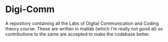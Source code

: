 # Digi-Comm

A repository containing all the Labs of Digital Communication and Coding theory course.
These are written in matlab (which I'm really not good at) so contributions to the same are accepted to make the codebase better.
